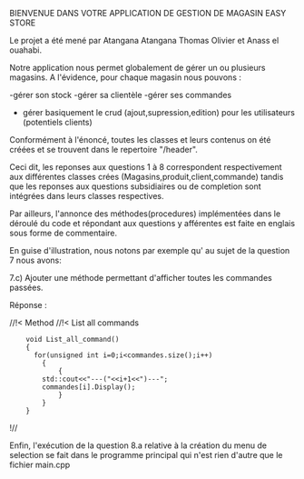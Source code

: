 BIENVENUE DANS VOTRE APPLICATION DE GESTION DE MAGASIN EASY STORE

Le projet a été mené par Atangana Atangana Thomas Olivier et Anass el ouahabi.

Notre application nous permet  globalement de  gérer un ou plusieurs magasins. A l'évidence, pour chaque magasin nous pouvons :

-gérer son stock
-gérer sa clientèle
-gérer ses commandes
- gérer basiquement le crud (ajout,supression,edition) pour les utilisateurs (potentiels clients)

Conformément à l'énoncé, toutes les classes et leurs contenus on été créées et
se trouvent dans le repertoire "/header".

Ceci dit, les reponses aux questions 1 à 8 correspondent respectivement aux différentes classes crées (Magasins,produit,client,commande) tandis que les reponses aux questions subsidiaires ou de completion sont  intégrées dans leurs classes respectives.

Par ailleurs, l'annonce des méthodes(procedures) implémentées dans le déroulé du  code et répondant aux questions y afférentes est faite en englais sous forme de commentaire.

En guise d'illustration, nous notons par exemple qu' au sujet de la question 7 nous avons:

7.c) Ajouter une méthode permettant d'afficher toutes les commandes passées.

Réponse :

 //!< Method
        //!< List all commands

        void List_all_command()
        {
          for(unsigned int i=0;i<commandes.size();i++)
            {
                {
            std::cout<<"---("<<i+1<<")---";
            commandes[i].Display();
                }
            }
        }
!//

Enfin, l'exécution de la  question 8.a relative à la création du menu de selection se fait dans le programme principal qui n'est rien d'autre que  le fichier main.cpp
